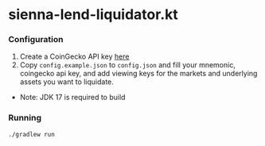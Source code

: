 # sienna-lend-liquidator.kt

### Configuration

1. Create a CoinGecko API key [here](https://support.coingecko.com/hc/en-us/articles/21880397454233-User-Guide-How-to-sign-up-for-CoinGecko-Demo-API-and-generate-an-API-key)
2. Copy `config.example.json` to `config.json` and fill your mnemonic, coingecko api key, and add viewing keys for the markets and underlying assets you want to liquidate.



* Note: JDK 17 is required to build

### Running

```
./gradlew run
```
